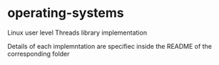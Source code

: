 # operating-systems
Linux user level Threads library implementation

Details of each implemntation are specifiec inside the README of the corresponding folder
